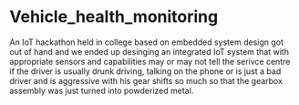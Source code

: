 # Vehicle_health_monitoring
An IoT hackathon held in college based on embedded system design got out of hand and we ended up desinging an integrated IoT system that with appropriate sensors and capabilities may or may not tell the serivce centre if the driver is usually drunk driving, talking on the phone or is just a bad driver and is aggressive with his gear shifts so much so that the gearbox assembly was just turned into powderized metal.
